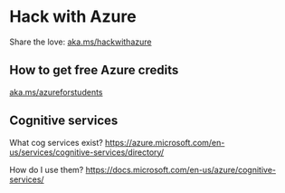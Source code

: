 # Hack with Azure
Share the love: [aka.ms/hackwithazure](https://aka.ms/hackwithazure)

## How to get free Azure credits
[aka.ms/azureforstudents](https://aka.ms/azureforstudents)

## Cognitive services
What cog services exist? https://azure.microsoft.com/en-us/services/cognitive-services/directory/ 

How do I use them? https://docs.microsoft.com/en-us/azure/cognitive-services/
